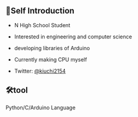 ## 👨Self Introduction
- N High School Student

- Interested in engineering and computer science

- developing libraries of Arduino

- Currently making CPU myself

- Twitter: [@kiuchi2154](https://twitter.com/kiuchi2154)

## 🛠tool
Python/C/Arduino Language
